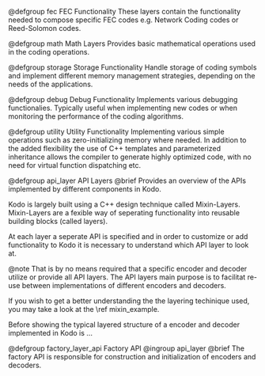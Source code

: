 
@defgroup fec FEC Functionality
These layers contain the functionality needed to compose specific FEC codes
e.g. Network Coding codes or Reed-Solomon codes.

@defgroup math Math Layers
Provides basic mathematical operations used in the coding operations.

@defgroup storage Storage Functionality
Handle storage of coding symbols and implement different memory management
strategies, depending on the needs of the applications.

@defgroup debug Debug Functionality
Implements various debugging functionalies. Typically useful when implementing
new codes or when monitoring the performance of the coding algorithms.

@defgroup utility Utility Functionality
Implementing various simple operations such as zero-initializing memory
where needed. In addition to the added flexibility the use of C++ templates
and parameterized inheritance allows the compiler to generate highly optimized
code, with no need for virtual function dispatching etc.

@defgroup api_layer API Layers
@brief Provides an overview of the APIs implemented by different components
in Kodo.

Kodo is largely built using a C++ design technique called Mixin-Layers.
Mixin-Layers are a fexible way of seperating functionality into reusable
building blocks (called layers).

At each layer a seperate API is specified and in order to customize or add
functionality to Kodo it is necessary to understand which API layer to look
at.

@note That is by no means required that a specific encoder and decoder utilize
or provide all API layers. The API layers main purpose is to facilitat re-use
between implementations of different encoders and decoders.

If you wish to get a better understanding the the layering techinique used, you
may take a look at the \ref mixin_example.


Before showing the typical layered structure of a encoder and decoder
implemented in Kodo is ...


@defgroup factory_layer_api Factory API
@ingroup api_layer
@brief The factory API is responsible for construction and initialization of
encoders and decoders.


